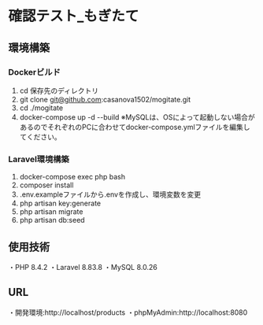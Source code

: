 # 確認テスト_もぎたて
## 環境構築
### Dockerビルド
1. cd 保存先のディレクトリ
2. git clone git@github.com:casanova1502/mogitate.git
3. cd ./mogitate
4. docker-compose up -d --build
※MySQLは、OSによって起動しない場合があるのでそれぞれのPCに合わせてdocker-compose.ymlファイルを編集してください。
### Laravel環境構築
1. docker-compose exec php bash
2. composer install
3. .env.exampleファイルから.envを作成し、環境変数を変更
4. php artisan key:generate
5. php artisan migrate
6. php artisan db:seed
## 使用技術
・PHP 8.4.2
・Laravel 8.83.8
・MySQL 8.0.26
## URL
・開発環境:http://localhost/products
・phpMyAdmin:http://localhost:8080
